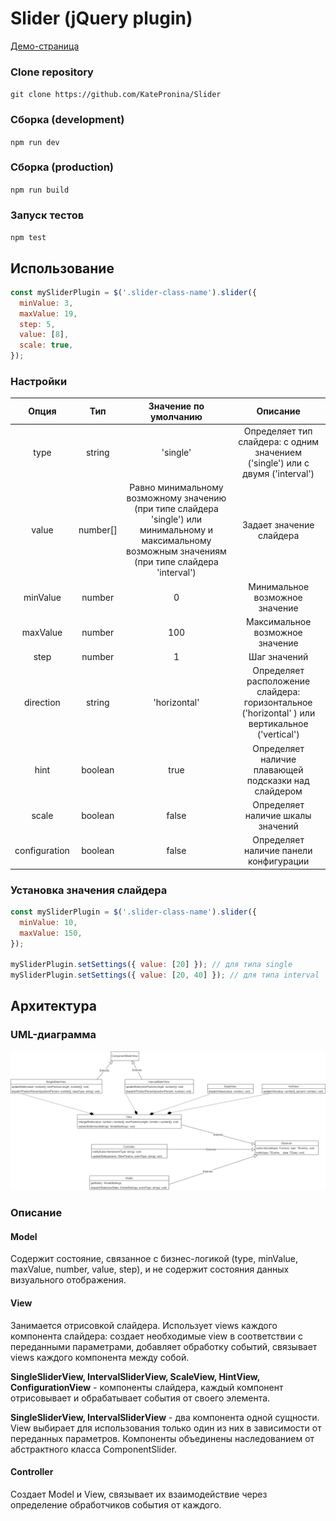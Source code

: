 # Slider (jQuery plugin)

[Демо-страница](https://katepronina.github.io/Slider/ "Демо-страница")

### Clone repository
`git clone https://github.com/KatePronina/Slider`

### Сборка (development)
`npm run dev`

### Сборка (production)
`npm run build`

### Запуск тестов
`npm test`

## Использование
```javascript
const mySliderPlugin = $('.slider-class-name').slider({
  minValue: 3,
  maxValue: 19,
  step: 5,
  value: [8],
  scale: true,
});
```

### Настройки
| Опция  | Тип  | Значение по умолчанию | Описание |
| :------------: |:---------------:| :---------:|:--:|
| type     | string | 'single' |  Определяет тип слайдера: с одним значением ('single') или с двумя ('interval') |
| value     | number[] | Равно минимальному возможному значению (при типе слайдера 'single') или минимальному и максимальному возможным значениям (при типе слайдера 'interval') |  Задает значение слайдера
| minValue | number | 0 | Минимальное возможное значение |
| maxValue | number | 100 | Максимальное возможное значение |
| step | number | 1 | Шаг значений |
| direction | string | 'horizontal' | Определяет расположение слайдера: горизонтальное ('horizontal' ) или вертикальное ('vertical') |
| hint | boolean | true | Определяет наличие плавающей подсказки над слайдером |
| scale | boolean | false | Определяет наличие шкалы значений
| configuration | boolean | false | Определяет наличие панели конфигурации

### Установка значения слайдера

```javascript
const mySliderPlugin = $('.slider-class-name').slider({
  minValue: 10,
  maxValue: 150,
});

mySliderPlugin.setSettings({ value: [20] }); // для типа single
mySliderPlugin.setSettings({ value: [20, 40] }); // для типа interval
```

## Архитектура
### UML-диаграмма
![UML](https://github.com/KatePronina/Slider/raw/master/schemes/UML%20Diagram.png)

### Описание
#### Model
Содержит состояние, связанное с бизнес-логикой (type, minValue, maxValue, number, value, step), и не содержит состояния данных визуального отображения.
#### View
Занимается отрисовкой слайдера. Использует views каждого компонента слайдера: создает необходимые view в соответствии с переданными параметрами, добавляет обработку событий, связывает views каждого компонента между собой.

**SingleSliderView, IntervalSliderView, ScaleView, HintView, ConfigurationView** - компоненты слайдера, каждый компонент отрисовывает и обрабатывает события от своего элемента.

**SingleSliderView, IntervalSliderView** - два компонента одной сущности. View выбирает для использования только один из них в зависимости от переданных параметров. Компоненты объединены наследованием от абстрактного класса ComponentSlider.

#### Controller
Создает Model и View, связывает их взаимодействие через определение обработчиков события от каждого.
